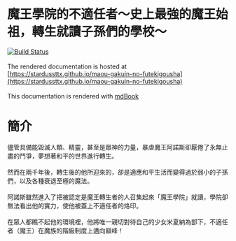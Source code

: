 # 魔王學院的不適任者～史上最強的魔王始祖，轉生就讀子孫們的學校～



[![Build Status](https://travis-ci.com/stardussttx/maou-gakuin-no-futekigousha.svg?branch=master)](https://travis-ci.com/stardussttx/maou-gakuin-no-futekigousha)
<br /><br />
The rendered documentation is hosted at [https://stardussttx.github.io/maou-gakuin-no-futekigousha](https://stardussttx.github.io/maou-gakuin-no-futekigousha)
<br /><br />
This documentation is rendered with [mdBook](https://github.com/rust-lang/mdBook)

# 簡介

儘管具備能毀滅人類、精靈，甚至是眾神的力量，暴虐魔王阿諾斯卻厭倦了永無止盡的鬥爭，夢想著和平的世界進行轉生。
<br /><br />
然而在兩千年後，轉生後的他所迎來的，卻是適應和平生活而變得過於弱小的子孫們，以及各種衰退至極的魔法。
<br /><br />
阿諾斯雖然進入了把被認定是魔王轉生者的人召集起來「魔王學院」就讀，學院卻無法看出他的實力，使他被蓋上不適任者的烙印。
<br /><br />
在眾人都瞧不起他的環境裡，他將唯一親切對待自己的少女米夏納為部下，不適任者（魔王）在魔族的階級制度上邁向巔峰！
<br /><br />


